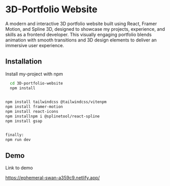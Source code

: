 
# 3D-Portfolio Website

A modern and interactive 3D portfolio website built using React, Framer Motion, and Spline 3D, designed to showcase my projects, experience, and skills as a frontend developer. This visually engaging portfolio blends animation with smooth transitions and 3D design elements to deliver an immersive user experience.


## Installation

Install my-project with npm

```bash
  cd 3D-portfolio-website
  npm install
  

npm install tailwindcss @tailwindcss/vitenpm
npm install framer-motion
npm install react-icons 
npm installnpm i @splinetool/react-spline
npm install gsap


finally:
npm run dev


```
    

## Demo

Link to demo

https://ephemeral-swan-a359c9.netlify.app/
